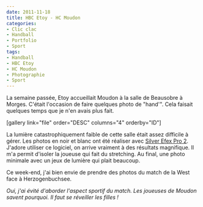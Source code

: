 ```yaml
---
date: 2011-11-18
title: HBC Etoy - HC Moudon
categories:
- Clic clac
- Handball
- Portfolio
- Sport
tags:
- Handball
- HBC Etoy
- HC Moudon
- Photographie
- Sport
---
```

La semaine passée, Etoy accueillait Moudon à la salle de Beausobre à Morges. C'était l'occasion de faire quelques photo de "hand'". Cela faisait quelques temps que je n'en avais plus fait.

<!--more-->

[gallery link="file" order="DESC" columns="4" orderby="ID"]

<!--more-->

La lumière catastrophiquement faible de cette salle était assez difficile à gérer. Les photos en noir et blanc ont été réaliser avec <a title="Site de Silver Efex" href="https://www.niksoftware.com/silverefexpro/fr/entry.php">Silver Efex Pro 2</a>. J'adore utiliser ce logiciel, on arrive vraiment à des résultats magnifique. Il m'a permit d'isoler la joueuse qui fait du stretching. Au final, une photo minimale avec un jeux de lumière qui plait beaucoup.

Ce week-end, j'ai bien envie de prendre des photos du match de la West face à Herzogenbuchsee.

<em>Oui, j'ai évité d'aborder l'aspect sportif du match. Les joueuses de Moudon savent pourquoi. Il faut se réveiller les filles !</em>
